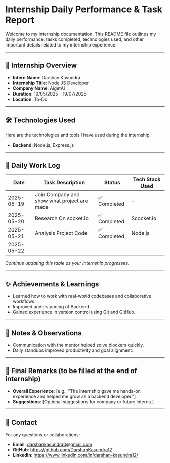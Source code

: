 # Internship Daily Performance & Task Report

Welcome to my internship documentation. This README file outlines my daily performance, tasks completed, technologies used, and other important details related to my internship experience.

---

## 📍 Internship Overview

- **Intern Name**: Darshan Kasundra
- **Internship Title**: Node.JS Developer
- **Company Name**: AigetAi
- **Duration**: 19/05/2025 – 19/07/2025
- **Location**: To-Do


---

## 🛠️ Technologies Used

Here are the technologies and tools I have used during the internship:

- **Backend**: Node.js, Express.js


---

## 📅 Daily Work Log

| Date       | Task Description                                                                 | Status       | Tech Stack Used                  |
|------------|----------------------------------------------------------------------------------|--------------|----------------------------------|
| 2025-05-19 | Join Company and show what project are made                                     | ✅ Completed  | -                                |
| 2025-05-20 | Research On socket.io                                                           | ✅ Completed  | Scocket.io             |
| 2025-05-21 | Analysis Project Code                                                           | ✅ Completed  | Node.js                           |
| 2025-05-22 | 

*Continue updating this table as your internship progresses.*

---

## ✨ Achievements & Learnings

- Learned how to work with real-world codebases and collaborative workflows.
- Improved understanding of Backend.
- Gained experience in version control using Git and GitHub.


---

## 📝 Notes & Observations

- Communication with the mentor helped solve blockers quickly.
- Daily standups improved productivity and goal alignment.

---

## 📢 Final Remarks (to be filled at the end of internship)

- **Overall Experience**: [e.g., "The internship gave me hands-on experience and helped me grow as a backend developer."]
- **Suggestions**: [Optional suggestions for company or future interns.]

---

## 📌 Contact

For any questions or collaborations:

- **Email**: darshankasundra0@gmail.com
- **GitHub**: https://github.com/DarshanKasundra12
- **LinkedIn**: https://www.linkedin.com/in/darshan-kasundra12/

